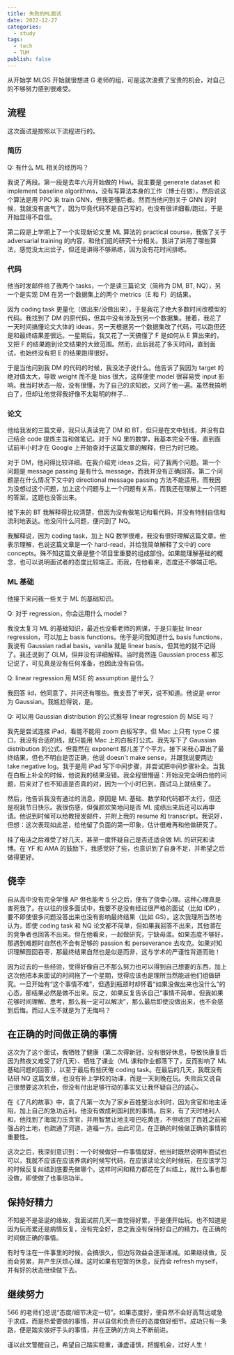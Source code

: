 ```yaml
---
title: 失败的ML面试
date: 2022-12-27
categories:
  - study
tags:
  - tech
  - TUM
publish: false
---
```


从开始学 MLGS 开始就很想进 G 老师的组，可是这次浪费了宝贵的机会，对自己的不够努力感到很难受。

<!-- more -->

## 流程

这次面试是按照以下流程进行的。

### 简历

Q: 有什么 ML 相关的经历吗？

我说了两段。第一段是去年六月开始做的 Hiwi。我主要是 generate dataset 和 implement baseline algorithms，没有写算法本身的工作（博士在做）。然后说这个算法是用 PPO 来 train GNN，但我更懂后者。然而当他问到关于 GNN 的时候，我就没有底气了，因为毕竟代码不是自己写的，也没有很详细看/跑过，于是开始显得不自信。

第二段是上学期上了一个实现新论文里 ML 算法的 practical course，我做了关于 adversarial training 的内容，和他们组的研究十分相关。我讲了讲用了哪些算法，感觉没太出岔子，但还是讲得不够熟练，因为没有花时间排练。

### 代码

他当时发邮件给了我两个 tasks，一个是读三篇论文（简称为 DM, BT, NQ），另一个是实现 DM 在另一个数据集上的两个 metrics（E 和 F）的结果。

因为 coding task 更量化（做出来/没做出来），于是我花了绝大多数时间改模型的代码。我找到了 DM 的原代码，但其中没有涉及到另一个数据集。接着，我花了一天时间搞懂论文大体的 ideas，另一天根据另一个数据集改了代码，可以跑但还是和最终结果差很远。一星期后，我又花了一天搞懂了 F 是如何从 E 算出来的，又把 F 的结果跑到论文结果的大致范围。然而，此后我花了多天时间，直到面试，也始终没有把 E 的结果跑得很好。

于是当他问到我 DM 的代码的时候，我没法子说什么。他告诉了我因为 target 的绝对值太大，导致 weight 而不是 bias 很大，这样便使 model 很容易受 input 影响。我当时状态一般，没有很懂，为了自己的求知欲，又问了他一遍。虽然我搞明白了，但却让他觉得我好像不太聪明的样子...

### 论文

他给我发的三篇文章，我只认真读完了 DM 和 BT，但只是在文中划线，并没有自己结合 code 提炼主旨和做笔记。对于 NQ 里的数学，我基本完全不懂，直到面试前半小时才在 Google 上开始查对于这篇文章的解释，但已为时已晚。

对于 DM，他问得比较详细。在我介绍完 ideas 之后，问了我两个问题。第一个问题是 message passing 是有什么 message，而我并没有正确回答。第二个问题是在什么情况下文中的 directional message passing 方法不能适用，而我因为没想过这个问题，加上这个问题与上一个问题有关系，而我还在理解上一个问题的答案，这题也没答出来。

接下来的 BT 我解释得比较清楚，但因为没有做笔记和看代码，并没有特别自信和流利地表达。他没问什么问题，便问到了 NQ。

我解释说，因为 coding task，加上 NQ 数学很难，我没有很好理解这篇文章。他表示理解，也说这篇文章是一个 hard-read，并给我简单解释了文中的 core concepts。殊不知这篇文章是整个项目里重要的组成部份。如果能理解基础的概念，也可以说明面试者的态度比较端正。而我，在他看来，态度还不够端正吧。

### ML 基础

他接下来问我一些关于 ML 的基础知识。

Q: 对于 regression，你会运用什么 model？

我没太复习 ML 的基础知识，最近也没看老师的网课，于是只能扯 linear regression，可以加上 basis functions。他于是问我知道什么 basis functions，我说有 Gaussian radial basis，vanilla 就是 linear basis，但其他的就不记得了。我还说到了 GLM，但并没有详细解释。当时竟然连 Gaussian process 都忘记说了，可见真是没有任何准备，也因此没有自信。

Q: linear regression 用 MSE 的 assumption 是什么？

我回答 iid，他同意了，并问还有哪些。我支吾了半天，说不知道。他说是 error 为 Gaussian。我尴尬得说，是。

Q: 可以用 Gaussian distribution 的公式推导 linear regression 的 MSE 吗？

我先是尝试连接 iPad，看能不能用 zoom 白板写字。但 Mac 上只有 type C 接口，我没有合适的线，就只能用 Mac 上的白板打公式。我先写下了 Gaussian distribution 的公式，但竟然在 exponent 那儿差了个平方。接下来我心算出了最终结果，但也不明白是否正确，他说 doesn't make sense，并跟我说要两边 take negative log。我于是用 iPad 写下中间步骤，并尝试把中间步骤补全。当我在白板上补全的时候，他说我的结果没错。我全程很懵逼：开始没完全明白他的问题，后来对了也不知道是否真的对，因为一个小时已到，面试马上就结束了。

然后，他告诉我没有通过的消息，原因是 ML 基础、数学和代码都不太行，但还是祝我节日快乐。我很伤感，但强颜欢笑地问是否 ML 成绩出来后还可以再申请。他说到时候可以给教授发邮件，并附上我的 resume 和 transcript。我说好，但想：这次表现如此差，给他留了负面的第一印象，估计很难再和他做研究了。

挂了电话之后难受了好几天，甚至一度怀疑自己是否还适合做 ML 的研究和读博。在 YF 和 AMA 的鼓励下，我感觉好了些，也意识到了自身不足，并希望之后做得更好。

## 侥幸

自从高中没有完全学懂 AP 但也能考 5 分之后，便有了侥幸心理。这种心理真是害死我了。在以往的很多面试中，我要不是没有经过很严格的面试（比如 IDP），要不即使很多问题没答出来也没有影响最终结果（比如 GS）。这次我理所当然地认为，即使 coding task 和 NQ 论文都不简单，但如果我回答不出来，其他潜在的竞争者也回答不出来。但在他看来，一起做研究，宁缺毋滥。如果态度不够好，那遇到难题时自然也不会有足够的 passion 和 perseverance 去攻克。如果对知识理解囫囵吞枣，那最终结果自然也是似是而非，这与学术的严谨性背道而驰！

因为过去的一些经验，觉得好像自己不那么努力也可以得到自己想要的东西，加上这次他把本来面试的时间拖了一个星期，觉得应该也是理所当然能进他们组做研究。一旦开始有“这个事情不难”，但遇到瓶颈时却怀着“如果没做出来也没什么”的心态，那结果必然是做不出来。反之，如果反复告诉自己“事情不简单，但我如果花够时间理解、思考，那么我一定可以解决”，那么最后即使没做出来，也不会感到后悔。而过人生不就是为了无悔吗？

## 在正确的时间做正确的事情

这次为了这个面试，我牺牲了健康（第二次得新冠，没有很好休息，导致快康复后因为熬夜又难受了好几天）、牺牲了课业（ML 课和作业都落下了，反而影响了 ML 基础问题的回答），以至于最后有些厌倦 coding task。在最后的几天，我既没有钻研 NQ 这篇文章，也没有补上学校的功课，而是一天到晚在玩。失败后又说自己很想要这次机会，但没有付出足够行动的事实又让我怀疑自己的诚心。

在《了凡的故事》中，袁了凡第一次为了家乡百姓整治水利时，因为贪官和地主诬陷，加上自己的急功近利，他没有做成利国利民的事情。后来，有了天时地利人和，他找到了海瑞力压贪官，并用智慧让地主哑巴吃黄连，不但收回了百姓之前被强占的土地，也疏通了河道，造福一方。由此可见，在正确的时候做正确的事情的重要性。

这次之后，我深刻意识到：一个时候做好一件事情就好，他当时既然说明年面试也可以，我就不应该在应该养病的时候写代码，在应该读论文的时候玩，在应该学习的时候反复纠结到底要先做哪个。这样时间和精力都花在了纠结上，就什么事也都没做，即使做了也事倍功半。

## 保持好精力

不知是不是圣诞的缘故，我面试前几天一直觉得好累，于是便开始玩。也不知道是因为玩而累还是病情反复，没有完全好，总之我没有保持好自己的精力，在正确的时间做正确的事情。

有时专注在一件事里的时候，会搞很久，但边际效益会逐渐递减。如果继续做，反而会劳累，并产生厌烦心理。这时如果有短暂的休息，反而会 refresh myself，并有好的状态继续做下去。

## 继续努力

566 的老师们总说“态度/细节决定一切”。如果态度好，便自然不会好高骛远或急于求成，而是热爱要做的事情，并以自信和负责任的态度做好细节。成功只有一条路，便是踏实做好手头的事情，并在正确的方向上不断前进。

谨以此文警醒自己，希望自己踏实稳重，谦虚谨慎，把握机会，过好人生！
